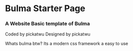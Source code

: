 <h1>Bulma Starter Page</h1>
<h3>
A Website Basic template of Bulma
</h3>
<p>
Coded by pickatwu
Designed by pickatwu
</p>

<p>
Whats bulma btw?
Its a modern css framework 
a easy to use 
</p>
